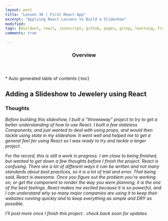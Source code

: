```yaml
---
layout: post
title: "Lesson 30 | First React App"
excerpt: "Applying React Lessons to Build a Slideshow"
modified: 
tags: [buildout, react, javascript, github, pages, gitup, learning, front end]
comments: true

---
```


<section id="table-of-contents" class="toc">
  <header>
    <h3>Overview</h3>
  </header>
<div id="drawer" markdown="1">
*  Auto generated table of contents
{:toc}
</div>
</section><!-- /#table-of-contents -->

## Adding a Slideshow to Jewelery using React

### Thoughts

*Before building this slideshow, I built a "throwaway" project to try to get a better understanding of how to use React. I built a few stateless Components, and just wanted to deal with using props, and would then tackle using state in my slideshow. It went well and helped me to get a general feel for using React so I was ready to try and tackle a larger project.*

*For the record, this is still a work in progress. I am close to being finished, but wanted to get down a few thoughts before I finish the project. React is confusing. There are a lot of different ways it can be written and not many standards about best practices, so it is a lot of trial and error. That being said, React is awesome. Once you figure out the problem you're working on, or get the component to render the way you were planning, it is the one of the best feelings. React makes me excited because it is so powerful, and I can understand why so many major companies are using it to keep their websites running quickly and to keep everything as simple and DRY as possible.*

*I'll post more once I finish this project.. check back soon for updates.*